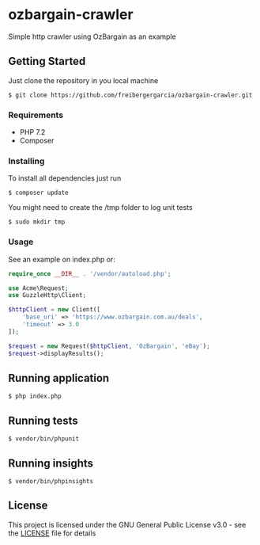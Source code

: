 # ozbargain-crawler

Simple http crawler using OzBargain as an example

## Getting Started

Just clone the repository in you local machine
```
$ git clone https://github.com/freibergergarcia/ozbargain-crawler.git
```

### Requirements

* PHP 7.2
* Composer

### Installing

To install all dependencies just run

```
$ composer update
```

You might need to create the /tmp folder to log unit tests

```
$ sudo mkdir tmp
```

### Usage

See an example on index.php or:

```php
require_once __DIR__ . '/vendor/autoload.php';

use Acme\Request;
use GuzzleHttp\Client;

$httpClient = new Client([
    'base_uri' => 'https://www.ozbargain.com.au/deals',
    'timeout' => 3.0
]);

$request = new Request($httpClient, 'OzBargain', 'eBay');
$request->displayResults();
```

## Running application
```
$ php index.php
```


## Running tests

```
$ vendor/bin/phpunit
```

## Running insights

```
$ vendor/bin/phpinsights
```

## License

This project is licensed under the GNU General Public License v3.0 - see the [LICENSE](LICENSE) file for details

